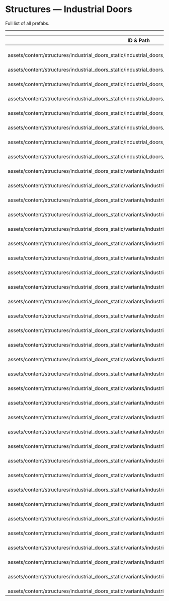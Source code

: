 # Structures — Industrial Doors
Full list of all <Badge type="warning" text="38"/> prefabs.

---
| ID & Path |
| --- |
| <Badge type="tip" text="3805631507"/> <br> assets/content/structures/industrial_doors_static/industrial_doors_a_a_static.prefab |
| <Badge type="tip" text="4173840177"/> <br> assets/content/structures/industrial_doors_static/industrial_doors_a_b_static.prefab |
| <Badge type="tip" text="1364010123"/> <br> assets/content/structures/industrial_doors_static/industrial_doors_a_c_static.prefab |
| <Badge type="tip" text="2146999867"/> <br> assets/content/structures/industrial_doors_static/industrial_doors_a_d_static.prefab |
| <Badge type="tip" text="3659906268"/> <br> assets/content/structures/industrial_doors_static/industrial_doors_a_e_static.prefab |
| <Badge type="tip" text="2323477076"/> <br> assets/content/structures/industrial_doors_static/industrial_doors_a_f_static.prefab |
| <Badge type="tip" text="4185499485"/> <br> assets/content/structures/industrial_doors_static/industrial_doors_a_g_static.prefab |
| <Badge type="tip" text="4264735374"/> <br> assets/content/structures/industrial_doors_static/industrial_doors_a_h_static.prefab |
| <Badge type="tip" text="1698249834"/> <br> assets/content/structures/industrial_doors_static/variants/industrial_doors_a_a_static_glass_black.prefab |
| <Badge type="tip" text="1099152413"/> <br> assets/content/structures/industrial_doors_static/variants/industrial_doors_a_a_static_glass_blue.prefab |
| <Badge type="tip" text="3883890144"/> <br> assets/content/structures/industrial_doors_static/variants/industrial_doors_a_a_static_glass_green.prefab |
| <Badge type="tip" text="907958215"/> <br> assets/content/structures/industrial_doors_static/variants/industrial_doors_a_a_static_glass_green_nms.prefab |
| <Badge type="tip" text="538373156"/> <br> assets/content/structures/industrial_doors_static/variants/industrial_doors_a_a_static_glass_grey.prefab |
| <Badge type="tip" text="3216054281"/> <br> assets/content/structures/industrial_doors_static/variants/industrial_doors_a_a_static_glass_grey_nms.prefab |
| <Badge type="tip" text="540326130"/> <br> assets/content/structures/industrial_doors_static/variants/industrial_doors_a_a_static_glass_red.prefab |
| <Badge type="tip" text="1428826571"/> <br> assets/content/structures/industrial_doors_static/variants/industrial_doors_a_a_static_glass_red_arctic.prefab |
| <Badge type="tip" text="1485902567"/> <br> assets/content/structures/industrial_doors_static/variants/industrial_doors_a_a_static_glass_red_nms.prefab |
| <Badge type="tip" text="1756055957"/> <br> assets/content/structures/industrial_doors_static/variants/industrial_doors_a_a_static_glass_yellow.prefab |
| <Badge type="tip" text="2252742455"/> <br> assets/content/structures/industrial_doors_static/variants/industrial_doors_a_b_static_glass_black.prefab |
| <Badge type="tip" text="4107814263"/> <br> assets/content/structures/industrial_doors_static/variants/industrial_doors_a_b_static_glass_blue.prefab |
| <Badge type="tip" text="108348042"/> <br> assets/content/structures/industrial_doors_static/variants/industrial_doors_a_b_static_glass_green.prefab |
| <Badge type="tip" text="2633683807"/> <br> assets/content/structures/industrial_doors_static/variants/industrial_doors_a_b_static_glass_green_nms.prefab |
| <Badge type="tip" text="2349078637"/> <br> assets/content/structures/industrial_doors_static/variants/industrial_doors_a_b_static_glass_grey.prefab |
| <Badge type="tip" text="4256051944"/> <br> assets/content/structures/industrial_doors_static/variants/industrial_doors_a_b_static_glass_grey_nms.prefab |
| <Badge type="tip" text="1689124739"/> <br> assets/content/structures/industrial_doors_static/variants/industrial_doors_a_b_static_glass_red.prefab |
| <Badge type="tip" text="4105703664"/> <br> assets/content/structures/industrial_doors_static/variants/industrial_doors_a_b_static_glass_red_arctic.prefab |
| <Badge type="tip" text="3335520744"/> <br> assets/content/structures/industrial_doors_static/variants/industrial_doors_a_b_static_glass_red_nms.prefab |
| <Badge type="tip" text="1787042115"/> <br> assets/content/structures/industrial_doors_static/variants/industrial_doors_a_b_static_glass_yellow.prefab |
| <Badge type="tip" text="2243646650"/> <br> assets/content/structures/industrial_doors_static/variants/industrial_doors_a_d_static_glass_black.prefab |
| <Badge type="tip" text="469686539"/> <br> assets/content/structures/industrial_doors_static/variants/industrial_doors_a_d_static_glass_blue.prefab |
| <Badge type="tip" text="1253521848"/> <br> assets/content/structures/industrial_doors_static/variants/industrial_doors_a_d_static_glass_green.prefab |
| <Badge type="tip" text="2466814670"/> <br> assets/content/structures/industrial_doors_static/variants/industrial_doors_a_d_static_glass_green_nms.prefab |
| <Badge type="tip" text="683158944"/> <br> assets/content/structures/industrial_doors_static/variants/industrial_doors_a_d_static_glass_grey.prefab |
| <Badge type="tip" text="1609686086"/> <br> assets/content/structures/industrial_doors_static/variants/industrial_doors_a_d_static_glass_grey_nms.prefab |
| <Badge type="tip" text="868783829"/> <br> assets/content/structures/industrial_doors_static/variants/industrial_doors_a_d_static_glass_red.prefab |
| <Badge type="tip" text="3893975866"/> <br> assets/content/structures/industrial_doors_static/variants/industrial_doors_a_d_static_glass_red_arctic.prefab |
| <Badge type="tip" text="3257440615"/> <br> assets/content/structures/industrial_doors_static/variants/industrial_doors_a_d_static_glass_red_nms.prefab |
| <Badge type="tip" text="2840049257"/> <br> assets/content/structures/industrial_doors_static/variants/industrial_doors_a_d_static_glass_yellow.prefab |
